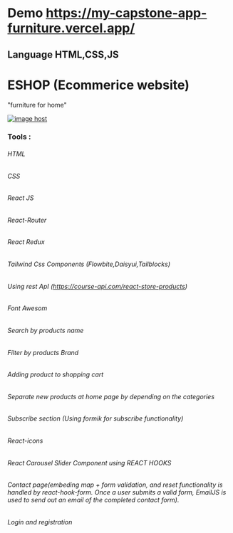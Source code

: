# Demo https://my-capstone-app-furniture.vercel.app/
## Language HTML,CSS,JS 
# ESHOP (Ecommerice website)
"furniture for home"

<a href="https://imgbox.com/xncJjIvb" target="_blank"><img src="https://thumbs2.imgbox.com/44/97/xncJjIvb_t.png" alt="image host"/></a>

### Tools :

###### HTML
###### CSS
###### React JS
###### React-Router
###### React Redux
###### Tailwind Css Components (Flowbite,Daisyui,Tailblocks)
###### Using rest ApI (https://course-api.com/react-store-products)
###### Font Awesom 
###### Search by products name
###### Filter by products Brand
###### Adding product to shopping cart
###### Separate new products at home page by depending on the categories
###### Subscribe section (Using formik for subscribe functionality)
###### React-icons
###### React Carousel Slider Component using REACT HOOKS 
###### Contact page(embeding map +  form validation, and reset functionality is handled by react-hook-form. Once a user submits a valid form, EmailJS is used to send out an email of the completed contact form).
###### Login and registration


